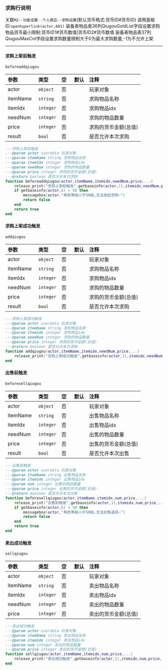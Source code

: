


### **求购行说明**

关联`M2--功能设置--个人商店--求购设置`(默认货币格式:货币ID#货币ID)
调用面板ID:`openhyperlink(actor,601)`
装备表物品表36列QiugouGoldList字段设置求购物品货币最小限制:货币ID1#货币数值|货币ID2#货币数值
装备表物品表37列QiugouMaxCnt字段设置求购数量限制大于0为最大求购数量,-1为不允许上架

------------

#### 求购上架前触发

`beforeaddqiugou`

| 参数     | 类型      | 空   | 默认 | 注释                 |
| :------- | :-------- | :--- | :--- | :------------------- |
| actor    | `object`  | 否   |      | 玩家对象             |
| itemName | `string`  | 否   |      | 求购物品名称         |
| itemIdx  | `integer` | 否   |      | 求购物品idx          |
| needNum  | `integer` | 否   |      | 求购的物品数量       |
| price    | `integer` | 否   |      | 求购的货币金额(总值) |
| result   | `bool`    | 否   |      | 是否允许本次求购     |
```lua
---求购上架前触发
---@param actor userdata 玩家对象
---@param itemName string 求购物品名称
---@param itemIdx integer 求购物品idx
---@param needNum integer 求购的物品数量
---@param price integer 求购的货币金额(总值)
---@return boolean 是否允许本次求购
function beforeaddqiugou(actor,itemName,itemidx,needNum,price,...)
    release_print("求购上架前触发",getbaseinfo(actor,1),itemidx,needNum,price,...)
    if getbaseinfo(actor,6) < 50 then
        messagebox(actor,"角色等级小于50级,无法发起求购~")
        return false
    end
    return true
end
```

#### 求购上架成功触发

`addqiugou`

| 参数     | 类型      | 空   | 默认 | 注释                 |
| :------- | :-------- | :--- | :--- | :------------------- |
| actor    | `object`  | 否   |      | 玩家对象             |
| itemName | `string`  | 否   |      | 求购物品名称         |
| itemIdx  | `integer` | 否   |      | 求购物品idx          |
| needNum  | `integer` | 否   |      | 求购的物品数量       |
| price    | `integer` | 否   |      | 求购的货币金额(总值) |
| result   | `bool`    | 否   |      | 是否允许本次求购     |
```lua
---求购上架成功触发
---@param actor userdata 玩家对象
---@param itemName string 求购物品名称
---@param itemidx integer 求购物品idx
---@param needNum integer 求购的物品数量
---@param price integer 求购的货币金额(总值)
---@return boolean 是否允许本次求购
function addqiugou(actor,itemName,itemidx,needNum,price,...)
    release_print("求购上架成功触发",getbaseinfo(actor,1),itemidx,needNum,price,...)
end
```

#### 出售前触发

`beforesellqiugou`

| 参数     | 类型      | 空   | 默认 | 注释                 |
| :------- | :-------- | :--- | :--- | :------------------- |
| actor    | `object`  | 否   |      | 玩家对象             |
| itemName | `string`  | 否   |      | 出售物品名称         |
| itemIdx  | `integer` | 否   |      | 出售物品idx          |
| needNum  | `integer` | 否   |      | 出售的物品数量       |
| price    | `integer` | 否   |      | 出售的货币金额(总值) |
| result   | `bool`    | 否   |      | 是否允许本次出售     |
```lua
---出售前触发
---@param actor userdata 玩家对象
---@param itemName string 出售物品名称
---@param itemidx integer 出售物品idx
---@param num integer 出售的物品数量
---@param price integer 出售的货币金额(总值)
---@return boolean 是否允许本次出售
function beforesellqiugou(actor,itemName,itemidx,num,price,...)
    release_print("出售前触发",getbaseinfo(actor,1),itemidx,num,price,...)
    if getbaseinfo(actor,6) < 50 then
        messagebox(actor,"角色等级小于50级,无法出售道具~")
        return false
    end
    return true
end
```

#### 卖出成功触发

`sellqiugou`

| 参数     | 类型      | 空   | 默认 | 注释                 |
| :------- | :-------- | :--- | :--- | :------------------- |
| actor    | `object`  | 否   |      | 玩家对象             |
| itemName | `string`  | 否   |      | 卖出物品名称         |
| itemIdx  | `integer` | 否   |      | 卖出物品idx          |
| needNum  | `integer` | 否   |      | 卖出的物品数量       |
| price    | `integer` | 否   |      | 卖出的货币金额(总值) |
```lua
---卖出成功触发
---@param actor userdata 玩家对象
---@param itemName string 卖出物品名称
---@param itemidx integer 卖出物品idx
---@param num integer 卖出的物品数量
---@param price integer 卖出的货币金额(总值)
function sellqiugou(actor,itemName,itemidx,num,price,...)
    release_print("卖出成功触发",getbaseinfo(actor,1),itemidx,num,price,...)
end
```